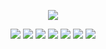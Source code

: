 <div align = "center">

  <img src = "https://github-readme-stats.vercel.app/api/top-langs(https://ali-berk-8wz9-ali-berks-projects-5ce136bf.vercel.app/)/?username=ali-berk&theme=vue-dark&show_icons=true&hide_border=true&layout=donut"> </img>
  
  <img src = "https://custom-icon-badges.demolab.com/badge/C%23-%23239120.svg?logo=cshrp&logoColor=white"></img>
  <img src = "https://img.shields.io/badge/JavaScript-F7DF1E?logo=javascript&logoColor=000"></img>
  <img src = "https://img.shields.io/badge/TypeScript-3178C6?logo=typescript&logoColor=fff"></img>
  <img src = "https://img.shields.io/badge/React-%2320232a.svg?logo=react&logoColor=%2361DAFB"></img>
  <img src = "https://img.shields.io/badge/HTML-%23E34F26.svg?logo=html5&logoColor=white"></img>
  <img src = "https://img.shields.io/badge/CSS-1572B6?logo=css3&logoColor=fff"></img>
  <img src = "https://img.shields.io/badge/Git-F05032?logo=git&logoColor=fff"></img>

  

